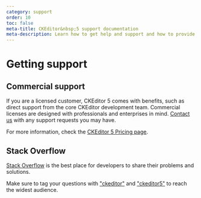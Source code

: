```yaml
---
category: support
order: 10
toc: false
meta-title: CKEditor&nbsp;5 support documentation
meta-description: Learn how to get help and support and how to provide feedback.
---
```


# Getting support

## Commercial support

If you are a licensed customer, CKEditor&nbsp;5 comes with benefits, such as direct support from the core CKEditor development team. Commercial licenses are designed with professionals and enterprises in mind. [Contact us](https://ckeditor.com/contact/) with any support requests you may have.

For more information, check the [CKEditor&nbsp;5 Pricing page](https://ckeditor.com/ckeditor-5-builds/pricing/).

## Stack Overflow

[Stack Overflow](https://stackoverflow.com) is the best place for developers to share their problems and solutions.

Make sure to tag your questions with ["ckeditor"](https://stackoverflow.com/questions/tagged/ckeditor) and ["ckeditor5"](https://stackoverflow.com/questions/tagged/ckeditor5) to reach the widest audience.
